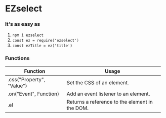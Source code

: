 # EZselect
### It's as easy as
1. ```npm i ezselect```
2. ```const ez = require('ezselect')```
3. ```const ezTitle = ez('title')```

### Functions

| Function                  | Usage                                          |
|---------------------------|------------------------------------------------|
| .css("Property", "Value") | Set the CSS of an element.                     |
| .on("Event", Function)    | Add an event listener to an element.           |
| .el                       | Returns a reference to the element in the DOM. |
